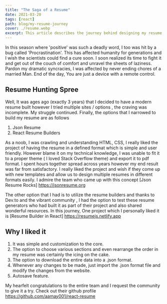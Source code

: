 ```yaml
---
title: "The Saga of a Resume"
date: 2021-03-20
tags: [react]
path: blog/my-resume-journey
cover: ./resume.webp
excerpt: This article describes the journey behind designing my resume.
---
```

In this season where 'positive' was such a deadly word, I too was hit by a bug called 'Procrastination'. This has affected humanity for generations and I wish the scientists could find a cure soon. I soon realized its time to fight it and get out of the couch of comfort and unravel the sheets of laziness. Pardon my dramatic syncracies, I was affected by never ending chores of a married Man. End of the day, You are just a device with a remote control. 

## Resume Hunting Spree
Well, It was ages ago (exactly 3 years) that I decided to have a modern resume built however I tried multiple sites / options , the craving was incomplete. My struggle continued. Finally, the options that I narrowed to build my resume are as follows

1. Json Resume
2. React Resume Builders

As a noob, I was crawling and understanding HTML, CSS, I really liked the project of having the resume in a defined format which is simple and user friendly. However blame it on my technical knowledge, I was unable to fit it to a proper theme ( I loved Stack Overflow theme) and export it to pdf format. I spent hours together spread across years however my end result was far from satisfactory. I really liked the project and wish if they come up with new templates and allow us to design multiple resumes in different formats easily. I admire the team who came up with this concept [Json Resume Rocks] https://jsonresume.org

The other option that I had is to utilize the resume builders and thanks to Dev.to and the vibrant community , I had the option to test these resume generators who had built it as part of their project and also shared wonderful resources. In this journey, One project which I personally liked it is [Resume Builder in React] https://resumejs.netlify.app

## Why I liked it

1. It was simple and customization to the core.
2. The option to choose various sections and even rearrange the order in my resume was certainly the icing on the cake.
3. The option to download the entire data into a .json format.
4. Whenever any changes to be made, just import the .json format file and modify the changes from the website.
5. Autosave feature.

My hearfelt congratulations to the entire team and I request the community to give it a try. Check out their github profile https://github.com/aamay001/react-resume

